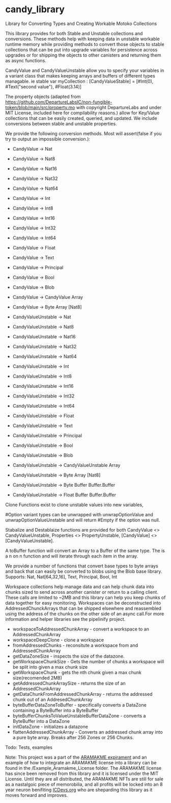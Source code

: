 # candy_library
Library for Converting Types and Creating Workable Motoko Collections

This library provides for both Stable and Unstable collections and conversions.  These methods help with keeping data in unstable workable runtime memory while providing methods to convert those objects to stable collections that can be put into upgrade variables for persistence across upgrades or for shipping the objects to other canisters and returning them as async functions. 

CandyValue and CandyValueUnstable allow you to specify your variables in a variant class that makes keeping arrays and buffers of different types managable.  ie stable var myCollection : [CandyValueStable] = [#Int(0), #Text("second value"), #Float(3.14)]

The property objects (adapted from https://github.com/DepartureLabsIC/non-fungible-token/blob/main/src/property.mo with copyright DepartureLabs and under MIT License, included here for compilability reasons.) allow for Key/Value collections that can be easily created, queried, and updated.  We include conversions between stable and unstable properties.

We provide the following conversion methods.  Most will assert(false if you try to output an impossible conversion.):

* CandyValue -> Nat
* CandyValue -> Nat8
* CandyValue -> Nat16
* CandyValue -> Nat32
* CandyValue -> Nat64
* CandyValue -> Int
* CandyValue -> Int8
* CandyValue -> Int16
* CandyValue -> Int32
* CandyValue -> Int64
* CandyValue -> Float
* CandyValue -> Text
* CandyValue -> Principal
* CandyValue -> Bool
* CandyValue -> Blob
* CandyValue -> CandyValue Array
* CandyValue -> Byte Array [Nat8]

* CandyValueUnstable -> Nat
* CandyValueUnstable -> Nat8
* CandyValueUnstable -> Nat16
* CandyValueUnstable -> Nat32
* CandyValueUnstable -> Nat64
* CandyValueUnstable -> Int
* CandyValueUnstable -> Int8
* CandyValueUnstable -> Int16
* CandyValueUnstable -> Int32
* CandyValueUnstable -> Int64
* CandyValueUnstable -> Float
* CandyValueUnstable -> Text
* CandyValueUnstable -> Principal
* CandyValueUnstable -> Bool
* CandyValueUnstable -> Blob
* CandyValueUnstable -> CandyValueUnstable Array
* CandyValueUnstable -> Byte Array [Nat8]
* CandyValueUnstable -> Byte Buffer Buffer.Buffer<Nat8>
* CandyValueUnstable -> Float Buffer Buffer.Buffer<Float>

Clone Functions exist to clone unstable values into new variables, 

#Option variant types can be unwrapped with unwrapOptionValue and unwrapOptionValueUnstable and will return #Empty if the option was null.

Stabalize and Destablaize functions are provided for both CandyValue <> CandyValueUnstable, Properties <> PropertyUnstable, [CandyValue] <> [CandyValueUnstable].

A toBuffer function will convert an Array to a Buffer of the same type.  The is a n on n function and will iterate through each item in the array.

We provide a number of functions that convert base types to byte arrays and back that can easily be converted to blobs using the Blob base library.  Supports: Nat, Nat[64,32,16], Text, Principal, Bool, Int

Workspace collections help manage data and can help chunk data into chunks sized to send across another canister or return to a calling client.  These calls are limited to ~2MB and this library can help you keep chunks of data together for easy monitoring. Workspaces can be deconstructed into AddressedChunckArrays that can be shipped elsewhere and reassembled using the address of the chunks on the other side of an async call.For more information and helper libraries see the pipelinify project. 

* workspaceToAddressedChunkArray - convert a workspace to an AddressedChunkArray
* workspaceDeepClone - clone a workspace
* fromAddressedChunks - reconsitute a workspace from and AddressedChunkArray
* getDataZoneSize - inspects the size of the datazone. 
* getWorkspaceChunkSize - Gets the number of chunks a workspace will be split into given a max chunk size
* getWorkspaceChunk - gets the nth chunk given a max chunk size(recomended 2MB)
* getAddressedChunkArraySize - returns the size of an AddressedChunkArray
* getDataChunkFromAddressedChunkArray - returns the addressed chunk out of an AddresedChunkArray
* byteBufferDataZoneToBuffer - specifically converts a DataZone containing a ByteBuffer into a ByteBuffer
* byteBufferChunksToValueUnstableBufferDataZone - converts a ByteBuffer into a DataZone
* initDataZone - initializes a datazone
* flattenAddressedChunkArray - Converts an addressed chunk array into a pure byte array. Breaks after 256 Zones or 256 Chunks.

Todo: Tests, examples

Note: This project was a part of the [ARAMAKME expirament](https://hwqwz-ryaaa-aaaai-aasoa-cai.raw.ic0.app/) and an example of how to integrate an ARAMAKME license into a library can be found in the /Example_Aramakme_License folder.  The ARAMAKME license has since been removed from this library and it is licensed under the MIT License.  Until they are all distributed, the ARAMAKME NFTs are still for sale as a nastalgoic piece of memorobilia, and all profits will be locked into an 8 year neuron benifiting [ICDevs.org](https://icdevs.org) who are sheparding this library as it moves forward and improves.

